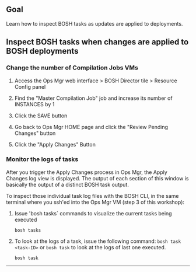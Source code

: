 ## Goal

Learn how to inspect BOSH tasks as updates are applied to deployments.


## Inspect BOSH tasks when changes are applied to BOSH deployments

### Change the number of Compilation Jobs VMs

1. Access the Ops Mgr web interface > BOSH Director tile > Resource Config panel

1. Find the "Master Compilation Job" job and increase its number of INSTANCES by 1

1. Click the SAVE button

1. Go back to Ops Mgr HOME page and click the "Review Pending Changes" button

1. Click the "Apply Changes" Button


###  Monitor the logs of tasks

After you trigger the Apply Changes process in Ops Mgr, the Apply Changes log view is displayed.
The output of each section of this window is basically the output of a distinct BOSH task output.

To inspect those individual task log files with the BOSH CLI, in the same terminal where you ssh'ed into the Ops Mgr VM (step 3 of this workshop):

1. Issue 'bosh tasks` commands to visualize the current tasks being executed

   ```execute
   bosh tasks
   ```

1. To look at the logs of a task, issue the following command: `bosh task <task-ID>` or `bosh task` to look at the logs of last one executed.

   ```execute
   bosh task
   ```

---